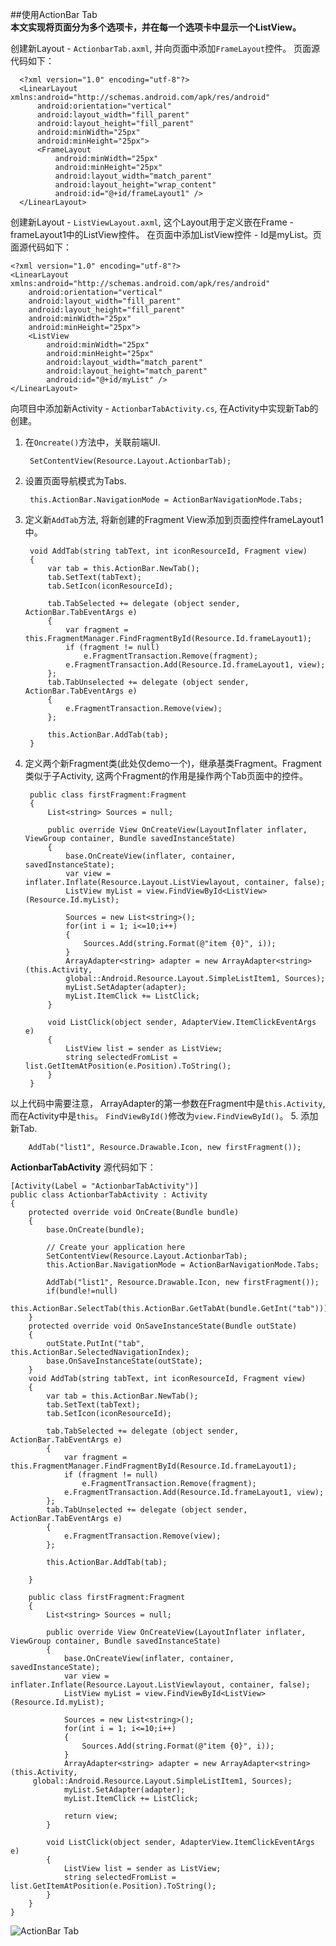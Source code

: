 ##使用ActionBar Tab  
**本文实现将页面分为多个选项卡，并在每一个选项卡中显示一个ListView。**
  
创建新Layout - `ActionbarTab.axml`, 并向页面中添加`FrameLayout`控件。 页面源代码如下：  

	  <?xml version="1.0" encoding="utf-8"?>
	  <LinearLayout xmlns:android="http://schemas.android.com/apk/res/android"
	      android:orientation="vertical"
	      android:layout_width="fill_parent"
	      android:layout_height="fill_parent"
	      android:minWidth="25px"
	      android:minHeight="25px">
	      <FrameLayout
	          android:minWidth="25px"
	          android:minHeight="25px"
	          android:layout_width="match_parent"
	          android:layout_height="wrap_content"
	          android:id="@+id/frameLayout1" />
	  </LinearLayout>
创建新Layout - `ListViewLayout.axml`, 这个Layout用于定义嵌在Frame - frameLayout1中的ListView控件。 在页面中添加ListView控件 - Id是myList。页面源代码如下：  

    <?xml version="1.0" encoding="utf-8"?>
    <LinearLayout xmlns:android="http://schemas.android.com/apk/res/android"
        android:orientation="vertical"
        android:layout_width="fill_parent"
        android:layout_height="fill_parent"
        android:minWidth="25px"
        android:minHeight="25px">
        <ListView
            android:minWidth="25px"
            android:minHeight="25px"
            android:layout_width="match_parent"
            android:layout_height="match_parent"
            android:id="@+id/myList" />
    </LinearLayout>

向项目中添加新Activity - `ActionbarTabActivity.cs`, 在Activity中实现新Tab的创建。  

1. 在`Oncreate()`方法中，关联前端UI.  
	
		SetContentView(Resource.Layout.ActionbarTab);	
2. 设置页面导航模式为Tabs.

		this.ActionBar.NavigationMode = ActionBarNavigationMode.Tabs;
3. 定义新`AddTab`方法, 将新创建的Fragment View添加到页面控件frameLayout1中。

	    void AddTab(string tabText, int iconResourceId, Fragment view)
        {
            var tab = this.ActionBar.NewTab();
            tab.SetText(tabText);
            tab.SetIcon(iconResourceId);

            tab.TabSelected += delegate (object sender, ActionBar.TabEventArgs e)
            {
                var fragment = this.FragmentManager.FindFragmentById(Resource.Id.frameLayout1);
                if (fragment != null)
                    e.FragmentTransaction.Remove(fragment);
                e.FragmentTransaction.Add(Resource.Id.frameLayout1, view);
            };
            tab.TabUnselected += delegate (object sender, ActionBar.TabEventArgs e)
            {
                e.FragmentTransaction.Remove(view);
            };

            this.ActionBar.AddTab(tab);
        }
4. 定义两个新Fragment类(此处仅demo一个)，继承基类Fragment。Fragment类似于子Activity, 这两个Fragment的作用是操作两个Tab页面中的控件。

	    public class firstFragment:Fragment
        {
            List<string> Sources = null;

            public override View OnCreateView(LayoutInflater inflater, ViewGroup container, Bundle savedInstanceState)
            {
                base.OnCreateView(inflater, container, savedInstanceState);
                var view = inflater.Inflate(Resource.Layout.ListViewlayout, container, false);
                ListView myList = view.FindViewById<ListView>(Resource.Id.myList);

                Sources = new List<string>();
                for(int i = 1; i<=10;i++)
                {
                    Sources.Add(string.Format(@"item {0}", i));
                }
                ArrayAdapter<string> adapter = new ArrayAdapter<string>(this.Activity,
         		global::Android.Resource.Layout.SimpleListItem1, Sources);
                myList.SetAdapter(adapter);
                myList.ItemClick += ListClick;
            }

            void ListClick(object sender, AdapterView.ItemClickEventArgs e)
            {
                ListView list = sender as ListView;
                string selectedFromList = list.GetItemAtPosition(e.Position).ToString();
            }
        }
以上代码中需要注意， ArrayAdapter的第一参数在Fragment中是`this.Activity`, 而在Activity中是`this`。 `FindViewById()`修改为`view.FindViewById()`。
5. 添加新Tab.

		AddTab("list1", Resource.Drawable.Icon, new firstFragment());

**ActionbarTabActivity** 源代码如下：

    [Activity(Label = "ActionbarTabActivity")]
    public class ActionbarTabActivity : Activity
    {
        protected override void OnCreate(Bundle bundle)
        {
            base.OnCreate(bundle);

            // Create your application here
            SetContentView(Resource.Layout.ActionbarTab);
            this.ActionBar.NavigationMode = ActionBarNavigationMode.Tabs;

            AddTab("list1", Resource.Drawable.Icon, new firstFragment());
            if(bundle!=null)
                this.ActionBar.SelectTab(this.ActionBar.GetTabAt(bundle.GetInt("tab")));
        }
        protected override void OnSaveInstanceState(Bundle outState)
        {
            outState.PutInt("tab", this.ActionBar.SelectedNavigationIndex);
            base.OnSaveInstanceState(outState);
        }
        void AddTab(string tabText, int iconResourceId, Fragment view)
        {
            var tab = this.ActionBar.NewTab();
            tab.SetText(tabText);
            tab.SetIcon(iconResourceId);

            tab.TabSelected += delegate (object sender, ActionBar.TabEventArgs e)
            {
                var fragment = this.FragmentManager.FindFragmentById(Resource.Id.frameLayout1);
                if (fragment != null)
                    e.FragmentTransaction.Remove(fragment);
                e.FragmentTransaction.Add(Resource.Id.frameLayout1, view);
            };
            tab.TabUnselected += delegate (object sender, ActionBar.TabEventArgs e)
            {
                e.FragmentTransaction.Remove(view);
            };

            this.ActionBar.AddTab(tab);

        }

        public class firstFragment:Fragment
        {
            List<string> Sources = null;

            public override View OnCreateView(LayoutInflater inflater, ViewGroup container, Bundle savedInstanceState)
            {
                base.OnCreateView(inflater, container, savedInstanceState);
                var view = inflater.Inflate(Resource.Layout.ListViewlayout, container, false);
                ListView myList = view.FindViewById<ListView>(Resource.Id.myList);

                Sources = new List<string>();
                for(int i = 1; i<=10;i++)
                {
                    Sources.Add(string.Format(@"item {0}", i));
                }
                ArrayAdapter<string> adapter = new ArrayAdapter<string>(this.Activity,
         global::Android.Resource.Layout.SimpleListItem1, Sources);
                myList.SetAdapter(adapter);
                myList.ItemClick += ListClick;

                return view;
            }

            void ListClick(object sender, AdapterView.ItemClickEventArgs e)
            {
                ListView list = sender as ListView;
                string selectedFromList = list.GetItemAtPosition(e.Position).ToString();
            }
        }
    }


![ActionBar Tab](https://github.com/7788wangzi/Mono.Android/blob/master/Screen/ActionbarTab.png "Actionbar Tab ")